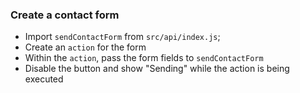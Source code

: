 ### Create a contact form

- Import `sendContactForm` from `src/api/index.js`;
- Create an `action` for the form
- Within the `action`, pass the form fields to `sendContactForm`
- Disable the button and show "Sending" while the action is being executed
